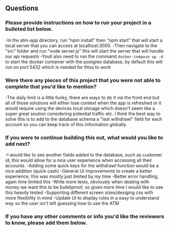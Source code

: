 ## Questions

### Please provide instructions on how to run your project in a bulleted list below.

-In the atm-app directory, run "npm install" then "npm start" that will start a local server that you can access at localhost:3000.
-Then navigate to the "src" folder and run "node server.js" this will start the server that will handle our api requests
-Youll also need to run the command `docker-compose up -d` to start the docker container with the postgres database, by default this will run on port 5432 which is needed for thiss to work

### Were there any pieces of this project that you were not able to complete that you'd like to mention?
-The daily limit is a little funky, there are ways to do it via the front end but all of those solutions will either lose 
    context when the app is refreshed or it would require using the devices local storage which doesn't seem like a super great
    soution considering potential traffic etc. I think the best way to solve this is to add to the database schema a "last withdrawl" field
    for each account so you can keep track of this information globally. 
### If you were to continue building this out, what would you like to add next?
-I would like to see another fields added to the database, such as customer id, this would allow for a nice user experience when 
    accessing all their accounts.
-Adding some quick keys for the withdrawl function would be a nice addition (quick cash)
-General UI improvements to create a better experience, this was mostly just limited by my time
-Better error handling, again time limited this
-Write more tests, obviously when dealing with money we want this to be bulletproof, so given more time I would like to see this 
heavily tested
-Supporting different screen sizes/desiging css with more flexibility in mind
-Update UI to display rules in a easy to understand way so the user isn't left guessing how to use the ATM
### If you have any other comments or info you'd like the reviewers to know, please add them below.